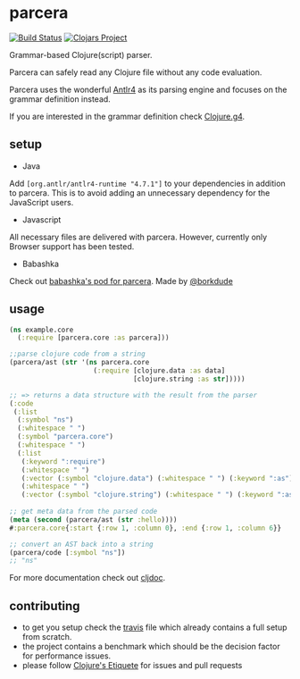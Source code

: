 # parcera

[![Build Status](https://travis-ci.com/carocad/parcera.svg?branch=master)](https://travis-ci.com/carocad/parcera)
[![Clojars Project](https://img.shields.io/clojars/v/carocad/parcera.svg)](https://clojars.org/carocad/parcera)

Grammar-based Clojure(script) parser.

Parcera can safely read any Clojure file without any code evaluation.

Parcera uses the wonderful [Antlr4](https://github.com/antlr/antlr4/) as its
parsing engine and focuses on the grammar definition instead.

If you are interested in the grammar definition check [Clojure.g4](./src/Clojure.g4).

## setup

- Java

Add `[org.antlr/antlr4-runtime "4.7.1"]` to your dependencies in addition to parcera. 
This is to avoid adding an unnecessary dependency for the JavaScript users.

- Javascript

All necessary files are delivered with parcera. However, currently only Browser support
has been tested. 

- Babashka

Check out [babashka's pod for parcera](https://github.com/babashka/pod-babashka-parcera). Made by [@borkdude](https://github.com/borkdude)

## usage

```clojure
(ns example.core
  (:require [parcera.core :as parcera]))

;;parse clojure code from a string
(parcera/ast (str '(ns parcera.core
                     (:require [clojure.data :as data]
                               [clojure.string :as str]))))

;; => returns a data structure with the result from the parser
(:code
 (:list
  (:symbol "ns")
  (:whitespace " ")
  (:symbol "parcera.core")
  (:whitespace " ")
  (:list
   (:keyword ":require")
   (:whitespace " ")
   (:vector (:symbol "clojure.data") (:whitespace " ") (:keyword ":as") (:whitespace " ") (:symbol "data"))
   (:whitespace " ")
   (:vector (:symbol "clojure.string") (:whitespace " ") (:keyword ":as") (:whitespace " ") (:symbol "str")))))
   
;; get meta data from the parsed code
(meta (second (parcera/ast (str :hello))))
#:parcera.core{:start {:row 1, :column 0}, :end {:row 1, :column 6}}

;; convert an AST back into a string
(parcera/code [:symbol "ns"])
;; "ns"
```

For more documentation check out [cljdoc](https://cljdoc.org/d/carocad/parcera/0.11.1/doc/readme).

## contributing

- to get you setup check the [travis](./.travis.yml) file which
  already contains a full setup from scratch.
- the project contains a benchmark which should be the decision factor for
  performance issues.
- please follow [Clojure's Etiquete](https://www.clojure.org/community/etiquette)
  for issues and pull requests
